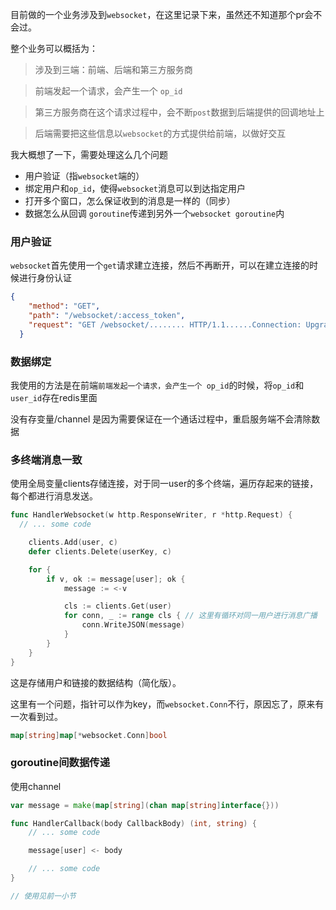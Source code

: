目前做的一个业务涉及到`websocket`，在这里记录下来，虽然还不知道那个pr会不会过。

整个业务可以概括为：
> 涉及到三端：前端、后端和第三方服务商

> 前端发起一个请求，会产生一个 `op_id`

>  第三方服务商在这个请求过程中，会不断`post`数据到后端提供的回调地址上

>  后端需要把这些信息以`websocket`的方式提供给前端，以做好交互

我大概想了一下，需要处理这么几个问题

- 用户验证（指`websocket`端的）
- 绑定用户和`op_id`，使得`websocket`消息可以到达指定用户
- 打开多个窗口，怎么保证收到的消息是一样的（同步）
- 数据怎么从回调 `goroutine`传递到另外一个`websocket goroutine`内

### 用户验证

`websocket`首先使用一个`get`请求建立连接，然后不再断开，可以在建立连接的时候进行身份认证
```json
{
    "method": "GET",
    "path": "/websocket/:access_token",
    "request": "GET /websocket/........ HTTP/1.1......Connection: Upgrade.....Upgrade: websocket....."
  }
```

### 数据绑定
我使用的方法是在前端`前端发起一个请求，会产生一个 op_id`的时候，将`op_id`和`user_id`存在redis里面

没有存变量/channel 是因为需要保证在一个通话过程中，重启服务端不会清除数据

### 多终端消息一致

使用全局变量clients存储连接，对于同一user的多个终端，遍历存起来的链接，每个都进行消息发送。

```go
func HandlerWebsocket(w http.ResponseWriter, r *http.Request) {
  // ... some code

	clients.Add(user, c)
	defer clients.Delete(userKey, c)

	for {
		if v, ok := message[user]; ok {
			message := <-v

			cls := clients.Get(user)
			for conn, _ := range cls { // 这里有循环对同一用户进行消息广播
				conn.WriteJSON(message)
			}
		}
	}
}
```

这是存储用户和链接的数据结构（简化版）。

这里有一个问题，指针可以作为key，而`websocket.Conn`不行，原因忘了，原来有一次看到过。
```go
map[string]map[*websocket.Conn]bool
```

### goroutine间数据传递

使用channel

```go
var message = make(map[string](chan map[string]interface{}))

func HandlerCallback(body CallbackBody) (int, string) {
	// ... some code

	message[user] <- body

	// ... some code
}

// 使用见前一小节
```
